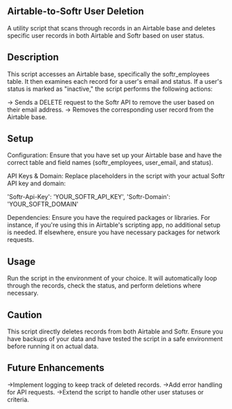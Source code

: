Airtable-to-Softr User Deletion
--------------------------------
A utility script that scans through records in an Airtable base and deletes specific user records in both Airtable and Softr based on user status.

Description
------------
This script accesses an Airtable base, specifically the softr_employees table. It then examines each record for a user's email and status. If a user's status is marked as "inactive," the script performs the following actions:

-> Sends a DELETE request to the Softr API to remove the user based on their email address.
-> Removes the corresponding user record from the Airtable base.

Setup
-----
Configuration: Ensure that you have set up your Airtable base and have the correct table and field names (softr_employees, user_email, and status).

API Keys & Domain: Replace placeholders in the script with your actual Softr API key and domain:

'Softr-Api-Key': 'YOUR_SOFTR_API_KEY',
'Softr-Domain': 'YOUR_SOFTR_DOMAIN'

Dependencies: Ensure you have the required packages or libraries. For instance, if you're using this in Airtable's scripting app, no additional setup is needed. If elsewhere, ensure you have necessary packages for network requests.

Usage
-----
Run the script in the environment of your choice. It will automatically loop through the records, check the status, and perform deletions where necessary.

Caution
-------
This script directly deletes records from both Airtable and Softr. Ensure you have backups of your data and have tested the script in a safe environment before running it on actual data.

Future Enhancements
-------------------
->Implement logging to keep track of deleted records.
->Add error handling for API requests.
->Extend the script to handle other user statuses or criteria.
